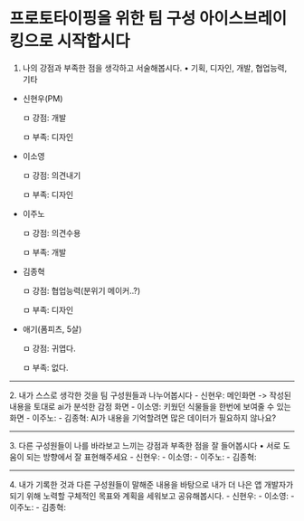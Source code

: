 # 프로토타이핑을 위한 팀 구성 아이스브레이킹으로 시작합시다

1. 나의 강점과 부족한 점을 생각하고 서술해봅시다.
• 기획, 디자인, 개발, 협업능력, 기타
- 신현우(PM)
  
   ㅁ 강점: 개발
  
   ㅁ 부족: 디자인

- 이소영
  
   ㅁ 강점: 의견내기
  
   ㅁ 부족: 디자인
 
- 이주노

   ㅁ 강점: 의견수용
  
   ㅁ 부족: 개발
 
- 김종혁

  ㅁ 강점: 협업능력(분위기 메이커..?)

  ㅁ 부족: 디자인

- 애기(폼피츠, 5살) 

  ㅁ 강점: 귀엽다.

  ㅁ 부족: 없다.
 <hr>
2. 내가 스스로 생각한 것을 팀 구성원들과 나누어봅시다
- 신현우: 메인화면 -> 작성된 내용을 토대로 ai가 분석한 감정 화면
- 이소영: 키웠던 식물들을 한번에 보여줄 수 있는 화면
- 이주노: 
- 김종혁: AI가 내용을 기억할려면 많은 데이터가 필요하지 않나요?
<hr>
3. 다른 구성원들이 나를 바라보고 느끼는 강점과 부족한 점을 잘 들어봅시다
• 서로 도움이 되는 방향에서 잘 표현해주세요
- 신현우: 
- 이소영: 
- 이주노: 
- 김종혁: 
<hr>
4. 내가 기록한 것과 다른 구성원들이 말해준 내용을 바탕으로 내가 더 나은 앱 개발자가 되기 위해 노력할 구체적인 목표와 계획을 세워보고 공유해봅시다.
- 신현우: 
- 이소영: 
- 이주노: 
- 김종혁: 
